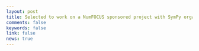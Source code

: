 ```yaml
---
layout: post
title: Selected to work on a NumFOCUS sponsored project with SymPy organization on Ordinary Differential Equation.
comments: false
keywords: false
link: false
news: true
---
```

